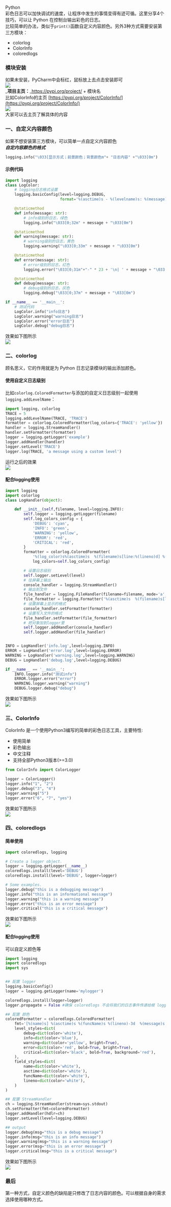Python<br />彩色日志可以加快调试的速度，让程序中发生的事情变得有迹可循。这里分享4个技巧，可以让 Python 在控制台输出彩色的日志。<br />比较简单的办法，类似于`print()`函数自定义内容颜色。另外3种方式需要安装第三方模块：

- colorlog
- ColorInfo
- coloredlogs
<a name="pWBrb"></a>
### 模块安装
如果未安装，PyCharm中会标红，鼠标放上去点击安装即可<br />![](./img/1683507855438-6cb96485-9c7b-41c9-80f2-606629791a1b.png)<br />_**项目主页：**_https://pypi.org/project/ + 模块名<br />比如ColorInfo的主页 [https://pypi.org/project/ColorInfo/](https://pypi.org/project/ColorInfo/)<br />![](./img/1683507855422-2dae48d6-7ce3-4de4-a72e-ff5efa59b861.png)<br />大家可以去主页了解具体的内容
<a name="xbxJN"></a>
### 一、自定义内容颜色
如果不想安装第三方模块，可以简单一点自定义内容颜色<br />_**自定内容颜色的格式**_
```python
logging.info("\033[显示方式；前景颜色；背景颜色m"+ "日志内容" +"\033[0m")
```
<a name="J0rEP"></a>
#### 示例代码
```python
import logging
class LogColor:
    # logging日志格式设置
    logging.basicConfig(level=logging.DEBUG,
                        format='%(asctime)s - %(levelname)s: %(message)s')

    @staticmethod
    def info(message: str):
        # info级别的日志，绿色
        logging.info("\033[0;32m" + message + "\033[0m")

    @staticmethod
    def warning(message: str):
        # warning级别的日志，黄色
        logging.warning("\033[0;33m" + message + "\033[0m")

    @staticmethod
    def error(message: str):
        # error级别的日志，红色
        logging.error("\033[0;31m"+"-" * 23 + '\n| ' + message + "\033[0m" + "\n" + "└"+"-" * 55)

    @staticmethod
    def debug(message: str):
        # debug级别的日志，灰色
        logging.debug("\033[0;37m" + message + "\033[0m")

if __name__ == '__main__':
    # 测试代码
    LogColor.info("info日志")
    LogColor.warning("warning日志")
    LogColor.error("error日志")
    LogColor.debug("debug日志")
```
效果如下图所示<br />![](./img/1683507855433-4010d9df-9c52-4797-b57a-24d34cbb28ea.png)
<a name="isEBm"></a>
### 二、colorlog
顾名思义，它的作用就是为 Python 日志记录模块的输出添加颜色。
<a name="c3Aqt"></a>
#### 使用自定义日志级别
比如`colorlog.ColoredFormatter`与添加的自定义日志级别一起使用`logging.addLevelName`：
```python
import logging, colorlog
TRACE = 5
logging.addLevelName(TRACE, 'TRACE')
formatter = colorlog.ColoredFormatter(log_colors={'TRACE': 'yellow'})
handler = logging.StreamHandler()
handler.setFormatter(formatter)
logger = logging.getLogger('example')
logger.addHandler(handler)
logger.setLevel('TRACE')
logger.log(TRACE, 'a message using a custom level')
```
运行之后的效果<br />![](./img/1683507855354-8dcfe6b0-90a4-4dbf-8bd8-a85c7e0eef34.png)
<a name="HAAri"></a>
#### 配合logging使用
```python
import logging
import colorlog
class LogHandler(object):

    def __init__(self,filename, level=logging.INFO):
        self.logger = logging.getLogger(filename)
        self.log_colors_config = {
            'DEBUG': 'cyan',
            'INFO': 'green',
            'WARNING': 'yellow',
            'ERROR': 'red',
            'CRITICAL': 'red',
        }
        formatter = colorlog.ColoredFormatter(
            '%(log_color)s%(asctime)s  %(filename)s[line:%(lineno)d] %(levelname)s: %(message)s',
            log_colors=self.log_colors_config)

        # 设置日志级别
        self.logger.setLevel(level)
        # 往屏幕上输出
        console_handler = logging.StreamHandler()
        # 输出到文件
        file_handler = logging.FileHandler(filename=filename, mode='a', encoding='utf8')
        file_formatter = logging.Formatter('%(asctime)s  %(filename)s[line:%(lineno)d] %(levelname)s: %(message)s')
        # 设置屏幕上显示的格式
        console_handler.setFormatter(formatter)
        # 设置写入文件的格式
        file_handler.setFormatter(file_formatter)
        # 把对象加到logger里
        self.logger.addHandler(console_handler)
        self.logger.addHandler(file_handler)


INFO = LogHandler('info.log',level=logging.INFO)
ERROR = LogHandler('error.log',level=logging.ERROR)
WARNING = LogHandler('warning.log',level=logging.WARNING)
DEBUG = LogHandler('debug.log',level=logging.DEBUG)

if __name__ == '__main__':
    INFO.logger.info("测试info")
    ERROR.logger.error("error")
    WARNING.logger.warning("warning")
    DEBUG.logger.debug("debug")
```
效果如下图所示<br />![](./img/1683507855451-6ddd3a86-f9ee-4405-9a38-f2af9a0f87c9.png)
<a name="H01bg"></a>
### 三、ColorInfo
ColorInfo 是一个使用Python3编写的简单的彩色日志工具，主要特性:

- 使用简单
- 彩色输出
- 中文注释
- 支持全部Python3版本(>=3.0)
```python
from ColorInfo import ColorLogger

logger = ColorLogger()
logger.info("1", "2")
logger.debug("3", "4")
logger.warning("5")
logger.error("6", "7", "yes")
```
效果如下图所示<br />![](./img/1683507855911-5b7cae5b-4026-4533-852f-960907e44911.png)
<a name="zrGUe"></a>
### 四、coloredlogs
<a name="pd7B2"></a>
#### 简单使用
```python
import coloredlogs, logging

# Create a logger object.
logger = logging.getLogger(__name__)
coloredlogs.install(level='DEBUG')
coloredlogs.install(level='DEBUG', logger=logger)

# Some examples.
logger.debug("this is a debugging message")
logger.info("this is an informational message")
logger.warning("this is a warning message")
logger.error("this is an error message")
logger.critical("this is a critical message")
```
效果如下图所示<br />![](./img/1683507856133-c0ffa701-d847-4fbd-86e6-6c7f2c114241.png)
<a name="K9Fi7"></a>
#### 配合logging使用
可以自定义颜色等
```python
import logging
import coloredlogs
import sys


## 配置 logger
logging.basicConfig()
logger = logging.getLogger(name='mylogger')

coloredlogs.install(logger=logger)
logger.propagate = False #确保 coloredlogs 不会将我们的日志事件传递给根 logger，这可以防止我们重复记录每个事件

## 配置 颜色
coloredFormatter = coloredlogs.ColoredFormatter(
    fmt='[%(name)s] %(asctime)s %(funcName)s %(lineno)-3d  %(message)s',
    level_styles=dict(
        debug=dict(color='white'),
        info=dict(color='blue'),
        warning=dict(color='yellow', bright=True),
        error=dict(color='red', bold=True, bright=True),
        critical=dict(color='black', bold=True, background='red'),
    ),
    field_styles=dict(
        name=dict(color='white'),
        asctime=dict(color='white'),
        funcName=dict(color='white'),
        lineno=dict(color='white'),
    )
)

## 配置 StreamHandler
ch = logging.StreamHandler(stream=sys.stdout)
ch.setFormatter(fmt=coloredFormatter)
logger.addHandler(hdlr=ch)
logger.setLevel(level=logging.DEBUG)

## output
logger.debug(msg="this is a debug message")
logger.info(msg="this is an info message")
logger.warning(msg="this is a warning message")
logger.error(msg="this is an error message")
logger.critical(msg="this is a critical message")
```
效果如下图所示<br />![](./img/1683507856088-c3fa5dc6-8bcf-4e88-845d-0d5053c8c71c.png)
<a name="FXrhr"></a>
### 最后
第一种方式，自定义颜色的缺陷是只修改了日志内容的颜色。可以根据自身的需求选择使用哪种方式。
